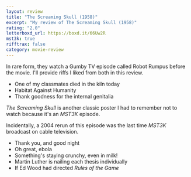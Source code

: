 ```yaml
---
layout: review
title: "The Screaming Skull (1958)"
excerpt: "My review of The Screaming Skull (1958)"
rating: "2.0"
letterboxd_url: https://boxd.it/66Uw2R
mst3k: true
rifftrax: false
category: movie-review
---
```


In rare form, they watch a Gumby TV episode called Robot Rumpus before the movie. I'll provide riffs I liked from both in this review.

- One of my classmates died in the kiln today
- Habitat Against Humanity
- Thank goodness for the internal genitalia

<i>The Screaming Skull </i>is another classic poster I had to remember not to watch because it's an <i>MST3K</i> episode.

Incidentally, a 2004 rerun of this episode was the last time <i>MST3K</i> broadcast on cable television.

- Thank you, and good night
- Oh great, ebola
- Something's staying crunchy, even in milk!
- Martin Luther is nailing each thesis individually
- If Ed Wood had directed <i>Rules of the Game</i>
